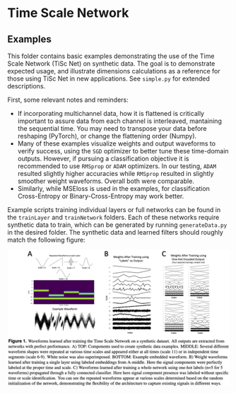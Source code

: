 # Time Scale Network

## Examples

This folder contains basic examples demonstrating the use of the Time Scale Network (TiSc Net) on synthetic data. The goal is to demonstrate expected usage, and illustrate dimensions calculations as a reference for those using TiSc Net in new applications. See `simple.py` for extended descriptions.

First, some relevant notes and reminders:
* If incorporating multichannel data, how it is flattened is critically important to assure data from each channel is interleaved, mantaining the sequential time. You may need to transpose your data before reshaping (PyTorch), or change the flattening order (Numpy).
* Many of these examples visualize weights and output waveforms to verify success, using the `SGD` optimizer to better tune these time-domain outputs. However, if pursuing a classification objective it is recommended to use `RMSprop` or `ADAM` optimizers. In our testing, `ADAM` resulted slightly higher accuracies while `RMSprop` resulted in slightly smoother weight waveforms. Overall both were comparable.
* Similarly, while MSEloss is used in the examples, for classification Cross-Entropy or Binary-Cross-Entropy may work better.

Example scripts training individual layers or full networks can be found in the `trainLayer` and `trainNetwork` folders. Each of these networks require synthetic data to train, which can be generated by running `generateData.py` in the desired folder. The synthetic data and learned filters should roughly match the following figure:

![tisc_example_output](output_example.png)